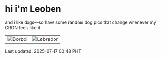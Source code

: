 # hi i'm Leoben

and i like dogs—so have some random dog pics that change whenever my CRON feels like it

|  |  |
|--------|----------|
| ![Borzoi](https://random-dog-vercel.vercel.app/api/random-borzoi?v=1752684519) | ![Labrador](https://random-dog-vercel.vercel.app/api/random-labrador?v=1752684519) |

Last updated: 2025-07-17 00:48 PHT
